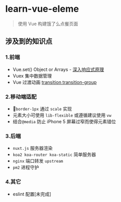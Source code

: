 # learn-vue-eleme

> 使用 Vue 构建饿了么点餐页面

## 涉及到的知识点

 ### 1.前端
- Vue.set() Object or Arrays - [深入响应式原理](https://cn.vuejs.org/v2/guide/reactivity.html)
- Vuex 集中数据管理
- Vue 过渡动画 [transition transition-group](https://cn.vuejs.org/v2/guide/transitions.html)

### 2.移动端适配
- `border-1px` 通过 `scale` 实现
- 元素大小可使用 `lib-flexible` 或遵循建议使用 `vw`
- 结合`@media` 防止 iPhone 5 屏幕过窄而使得元素错位

### 3.后端
- `nuxt.js` 服务器渲染
- `koa2 koa-router koa-static` 简单服务器
- `nginx` 端口转发 `upstream`
- `pm2` 进程守护

### 4.其它
- eslint 配置[未完成]
